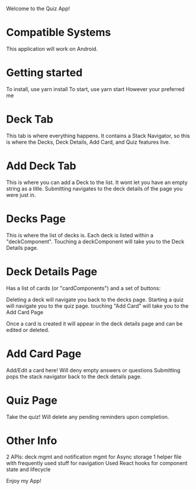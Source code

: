 Welcome to the Quiz App!

# Compatible Systems #
This application will work on Android.

# Getting started #
To install, use yarn install
To start, use yarn start
However your preferred me

# Deck Tab #
This tab is where everything happens. It contains a Stack Navigator, so this is where the Decks, Deck Details, Add Card, and Quiz features live.

# Add Deck Tab #
This is where you can add a Deck to the list. It wont let you have an empty string as a title.
Submitting navigates to the deck details of the page you were just in.

# Decks Page #
This is where the list of decks is. Each deck is listed within a "deckComponent". 
Touching a deckComponent will take you to the Deck Details page.

# Deck Details Page #
Has a list of cards (or "cardComponents") and a set of buttons:

Deleting a deck will navigate you back to the decks page.
Starting a quiz will navigate you to the quiz page.
touching "Add Card" will take you to the Add Card Page

Once a card is created it will appear in the deck details page and can be edited or deleted.

# Add Card Page #
Add/Edit a card here! Will deny empty answers or questions
Submitting pops the stack navigator back to the deck details page.

# Quiz Page #
Take the quiz! Will delete any pending reminders upon completion.

# Other Info #
2 APIs: deck mgmt and notification mgmt for Async storage
1 helper file with frequently used stuff for navigation
Used React hooks for component state and lifecycle

Enjoy my App!
